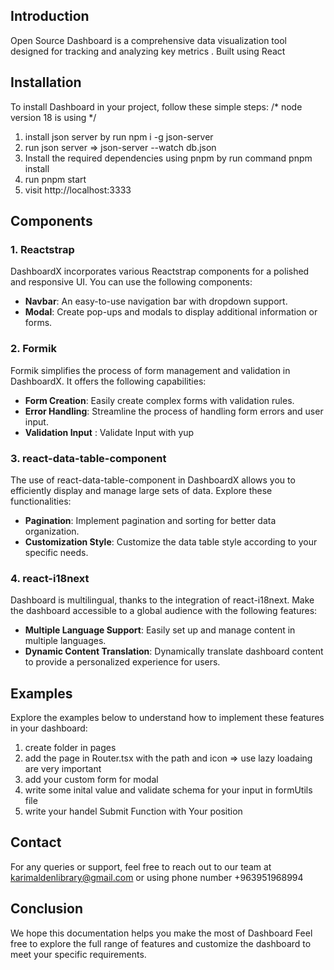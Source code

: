 ## Introduction

Open Source Dashboard is a comprehensive data visualization tool designed for tracking and analyzing key metrics . Built using React
## Installation

To install  Dashboard in your project, follow these simple steps:
    /* node version 18 is using  */
1. install json server by run npm i -g json-server 
2. run json server =>   json-server --watch db.json
2.  Install the required dependencies using  pnpm by run command pnpm install 
3. run pnpm start  
4. visit http://localhost:3333


## Components

### 1. Reactstrap

DashboardX incorporates various Reactstrap components for a polished and responsive UI. You can use the following components:

- **Navbar**: An easy-to-use navigation bar with dropdown support.
- **Modal**: Create pop-ups and modals to display additional information or forms.

### 2. Formik

Formik simplifies the process of form management and validation in DashboardX. It offers the following capabilities:

- **Form Creation**: Easily create complex forms with validation rules.
- **Error Handling**: Streamline the process of handling form errors and user input.
- **Validation Input** : Validate Input with yup 

### 3. react-data-table-component

The use of react-data-table-component in DashboardX allows you to efficiently display and manage large sets of data. Explore these functionalities:

- **Pagination**: Implement pagination and sorting for better data organization.
- **Customization Style**: Customize the data table style  according to your specific needs.

### 4. react-i18next

Dashboard  is multilingual, thanks to the integration of react-i18next. Make the dashboard accessible to a global audience with the following features:

- **Multiple Language Support**: Easily set up and manage content in multiple languages.
- **Dynamic Content Translation**: Dynamically translate dashboard content to provide a personalized experience for users.

## Examples

Explore the examples below to understand how to implement these features in your dashboard:

1. create folder in pages  
2. add the page in Router.tsx  with the path and icon => use lazy loadaing are very important  
3. add your custom form for modal 
4. write some inital value and validate schema for your input in formUtils file   
5. write your handel Submit Function  with Your position


## Contact

For any queries or support, feel free to reach out to our team at karimaldenlibrary@gmail.com or using phone number +963951968994

## Conclusion

We hope this documentation helps you make the most of Dashboard  Feel free to explore the full range of features and customize the dashboard to meet your specific requirements.

